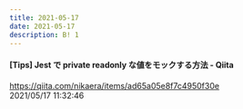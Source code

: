 ```yaml
---
title: 2021-05-17
date: 2021-05-17
description: B! 1
---
```


#### [Tips] Jest で private readonly な値をモックする方法 - Qiita
https://qiita.com/nikaera/items/ad65a05e8f7c4950f30e<br>
2021/05/17 11:32:46<br>


